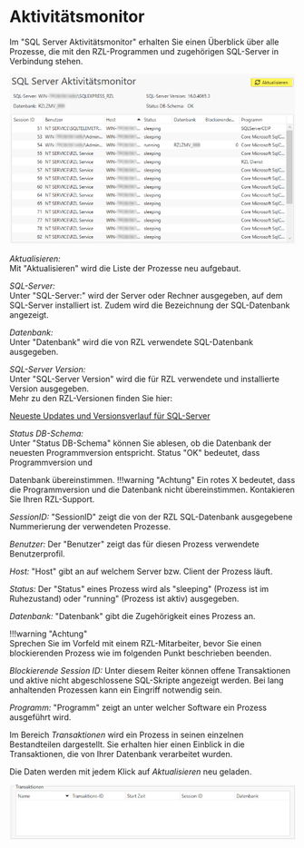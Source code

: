 # Aktivitätsmonitor

Im "SQL Server Aktivitätsmonitor" erhalten Sie einen Überblick über alle Prozesse,
die mit den RZL-Programmen und zugehörigen SQL-Server in Verbindung stehen.

![SQL-Server Aktivitätsmonitor](img/Aktivitaetsmonitor_SQLServerAktivitaetsmonitor.png)

*Aktualisieren:*  
Mit "Aktualisieren" wird die Liste der Prozesse neu aufgebaut. 

*SQL-Server:*  
Unter "SQL-Server:" wird der Server oder Rechner ausgegeben, auf dem SQL-Server
installiert ist. Zudem wird die Bezeichnung der SQL-Datenbank angezeigt. 

*Datenbank:*  
Unter "Datenbank" wird die von RZL verwendete SQL-Datenbank ausgegeben.  

*SQL-Server Version:*  
Unter "SQL-Server Version" wird die für RZL verwendete und installierte Version ausgegeben.  
Mehr zu den RZL-Versionen finden Sie hier:  

[Neueste Updates und Versionsverlauf für SQL-Server](https://learn.microsoft.com/de-de/troubleshoot/sql/releases/download-and-install-latest-updates)

*Status DB-Schema:*  
Unter "Status DB-Schema" können Sie ablesen, ob die Datenbank der neuesten
Programmversion entspricht. Status "OK" bedeutet, dass Programmversion und

Datenbank übereinstimmen.
!!!warning "Achtung"
    Ein rotes X bedeutet, dass die Programmversion und die Datenbank nicht übereinstimmen. Kontakieren Sie Ihren RZL-Support.

*SessionID:* "SessionID" zeigt die von der RZL SQL-Datenbank ausgegebene
Nummerierung der verwendeten Prozesse.  

*Benutzer:* Der "Benutzer" zeigt das für diesen Prozess verwendete Benutzerprofil.  

*Host:* "Host" gibt an auf welchem Server bzw. Client der Prozess läuft.  

*Status:* Der "Status" eines Prozess wird als "sleeping" (Prozess ist im Ruhezustand)
    oder "running" (Prozess ist aktiv) ausgegeben.  

*Datenbank:* "Datenbank" gibt die Zugehörigkeit eines Prozess an.  

!!!warning "Achtung"  
    Sprechen Sie im Vorfeld mit einem RZL-Mitarbeiter, bevor Sie einen
    blockierenden Prozess wie im folgenden Punkt beschrieben beenden.
    
*Blockierende Session ID:*
Unter diesem Reiter können offene Transaktionen und aktive nicht abgeschlossene
SQL-Skripte angezeigt werden. Bei lang anhaltenden Prozessen kann ein Eingriff
notwendig sein.   

*Programm:* "Programm" zeigt an unter welcher Software ein Prozess ausgeführt wird.  

Im Bereich *Transaktionen* wird ein Prozess in seinen einzelnen Bestandteilen
dargestellt. Sie erhalten hier einen Einblick in die Transaktionen, die von
Ihrer Datenbank verarbeitet wurden.

Die Daten werden mit jedem Klick auf *Aktualisieren* neu geladen.

![Transaktionen](img/Aktivitaetsmonitor_Transaktionen.png)